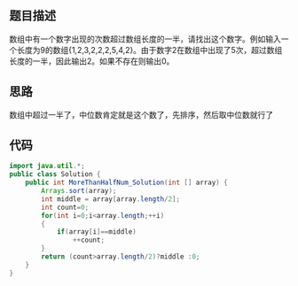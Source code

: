 ##  题目描述

数组中有一个数字出现的次数超过数组长度的一半，请找出这个数字。例如输入一个长度为9的数组{1,2,3,2,2,2,5,4,2}。由于数字2在数组中出现了5次，超过数组长度的一半，因此输出2。如果不存在则输出0。

## 思路

数组中超过一半了，中位数肯定就是这个数了，先排序，然后取中位数就行了

## 代码

```java
import java.util.*;
public class Solution {
    public int MoreThanHalfNum_Solution(int [] array) {
        Arrays.sort(array);
        int middle = array[array.length/2];
        int count=0;
        for(int i=0;i<array.length;++i)
        {
            if(array[i]==middle) 
                ++count;
        }
        return (count>array.length/2)?middle :0;
    }
}
```



